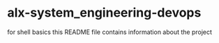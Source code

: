 # alx-system_engineering-devops
for shell basics
this README file contains information about the project
